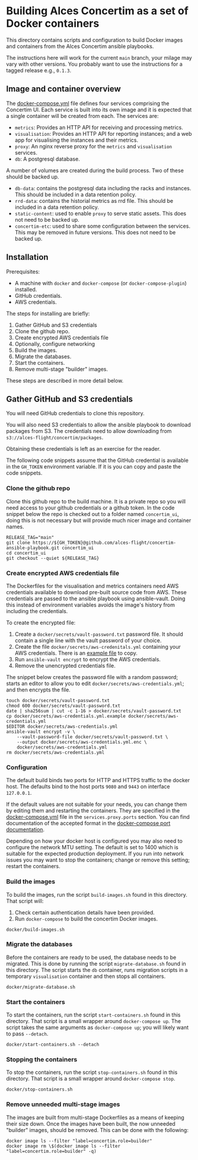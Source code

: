 # Building Alces Concertim as a set of Docker containers

This directory contains scripts and configuration to build Docker images and
containers from the Alces Concertim ansible playbooks.

The instructions here will work for the current `main` branch, your milage may
vary with other versions.  You probably want to use the instructions for a
tagged release e.g., `0.1.3`.

## Image and container overview

The [docker-compose.yml](docker-compose.yml) file defines four services
comprising the Concertim UI. Each service is built into its own image and it is
expected that a single container will be created from each. The services are:

* `metrics`: Provides an HTTP API for receiving and processing metrics.
* `visualisation`: Provides an HTTP API for reporting instances; and a web app
  for visualising the instances and their metrics.
* `proxy`: An nginx reverse proxy for the `metrics` and `visualisation`
  services.
* `db`: A postgresql database.

A number of volumes are created during the build process.  Two of these should
be backed up.

* `db-data`: contains the postgresql data including the racks and instances.
  This should be included in a data retention policy.
* `rrd-data`: contains the historial metrics as rrd file.  This should be
  included in a data retention policy.
* `static-content`: used to enable `proxy` to serve static assets.  This does
  not need to be backed up.
* `concertim-etc`: used to share some configuration between the services.  This
  may be removed in future versions.  This does not need to be backed up.

## Installation

Prerequisites:

* A machine with `docker` and `docker-compose` (or `docker-compose-plugin`)
  installed.
* GitHub credentials.
* AWS credentials.

The steps for installing are briefly:

1. Gather GitHub and S3 credentials
2. Clone the github repo.
3. Create encrypted AWS credentials file
4. Optionally, configure networking
5. Build the images.
6. Migrate the databases.
7. Start the containers.
8. Remove multi-stage "builder" images.

These steps are described in more detail below.

## Gather GitHub and S3 credentials

You will need GitHub credentials to clone this repository.

You will also need S3 credentials to allow the ansible playbook to download
packages from S3.  The credentials need to allow downloading from
`s3://alces-flight/concertim/packages`.

Obtaining these credentials is left as an exercise for the reader.

The following code snippets assume that the GitHub credential is available in
the `GH_TOKEN` environment variable.  If it is you can copy and paste the code
snippets.

### Clone the github repo

Clone this github repo to the build machine.  It is a private repo so you will
need access to your github credentials or a github token.  In the code snippet
below the repo is checked out to a folder named `concertim_ui`, doing this is
not necessary but will provide much nicer image and container names.

```
RELEASE_TAG="main"
git clone https://${GH_TOKEN}@github.com/alces-flight/concertim-ansible-playbook.git concertim_ui
cd concertim_ui
git checkout --quiet ${RELEASE_TAG}
```

### Create encrypted AWS credentials file

The Dockerfiles for the visualisation and metrics containers need AWS
credentials available to download pre-built source code from AWS.  These
credentials are passed to the ansible playbook using ansible-vault.  Doing this
instead of environment variables avoids the image's history from including the
credentials.

To create the encrypted file:

1. Create a `docker/secrets/vault-password.txt` password file.  It should
   contain a single line with the vault password of your choice.
2. Create the file `docker/secrets/aws-credenitals.yml` containing your AWS
   credentials.  There is an [example
   file](/docker/secrets/aws-credenitals.yml.example) to copy.
3. Run `ansible-vault encrypt` to encrypt the AWS credentials.
4. Remove the unencrypted credentials file.

The snippet below creates the password file with a random password; starts an
editor to allow you to edit `docker/secrets/aws-credentials.yml`; and then
encrypts the file.

```
touch docker/secrets/vault-password.txt
chmod 600 docker/secrets/vault-password.txt
date | sha256sum | cut -c 1-16 > docker/secrets/vault-password.txt
cp docker/secrets/aws-credentials.yml.example docker/secrets/aws-credentials.yml
$EDITOR docker/secrets/aws-credentials.yml
ansible-vault encrypt -v \
    --vault-password-file docker/secrets/vault-password.txt \
    --output docker/secrets/aws-credentials.yml.enc \
    docker/secrets/aws-credentials.yml
rm docker/secrets/aws-credentials.yml
```

### Configuration

The default build binds two ports for HTTP and HTTPS traffic to the docker
host.  The defaults bind to the host ports `9080` and `9443` on interface
`127.0.0.1`.

If the default values are not suitable for your needs, you can change them by
editing them and restarting the containers. They are specified in the
[docker-compose.yml](docker-compose.yml#L37) file in the `services.proxy.ports`
section.  You can find documentation of the accepted format in the
[docker-compose port
documentation](https://docs.docker.com/compose/compose-file/compose-file-v3/#ports).

Depending on how your docker host is configured you may also need to configure
the network MTU setting.  The default is set to 1400 which is suitable for the
expected production deployment.  If you run into network issues you may want to
stop the containers; change or remove this setting; restart the containers.

### Build the images

To build the images, run the script `build-images.sh` found in this directory.
That script will:

1. Check certain authentication details have been provided.
2. Run `docker-compose` to build the concertim Docker images.

```
docker/build-images.sh
```

### Migrate the databases

Before the containers are ready to be used, the database needs to be migrated.
This is done by running the script `migrate-database.sh` found in this
directory.  The script starts the `db` container, runs migration scripts in a
temporary `visualisation` container and then stops all containers.

```
docker/migrate-database.sh
```

### Start the containers

To start the containers, run the script `start-containers.sh` found in this
directory.  That script is a small wrapper around `docker-compose up`.  The
script takes the same arguments as `docker-compose up`; you will likely want to
pass `--detach`.

```
docker/start-containers.sh --detach
```

### Stopping the containers

To stop the containers, run the script `stop-containers.sh` found in this
directory.  That script is a small wrapper around `docker-compose stop`.

```
docker/stop-containers.sh
```

### Remove unneeded multi-stage images

The images are built from multi-stage Dockerfiles as a means of keeping their
size down.  Once the images have been built, the now unneeded "builder" images,
should be removed.  This can be done with the following:

```
docker image ls --filter "label=concertim.role=builder"
docker image rm \$(docker image ls --filter "label=concertim.role=builder" -q)
```
